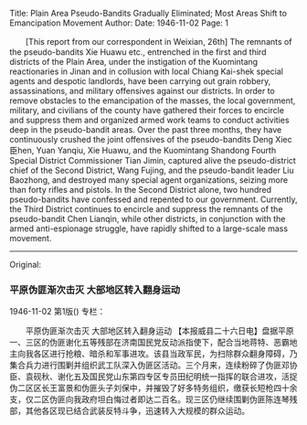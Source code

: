 Title: Plain Area Pseudo-Bandits Gradually Eliminated; Most Areas Shift to Emancipation Movement
Author:
Date: 1946-11-02
Page: 1

　　[This report from our correspondent in Weixian, 26th] The remnants of the pseudo-bandits Xie Huawu etc., entrenched in the first and third districts of the Plain Area, under the instigation of the Kuomintang reactionaries in Jinan and in collusion with local Chiang Kai-shek special agents and despotic landlords, have been carrying out grain robbery, assassinations, and military offensives against our districts. In order to remove obstacles to the emancipation of the masses, the local government, military, and civilians of the county have gathered their forces to encircle and suppress them and organized armed work teams to conduct activities deep in the pseudo-bandit areas. Over the past three months, they have continuously crushed the joint offensives of the pseudo-bandits Deng Xiec臣hen, Yuan Yanqiu, Xie Huawu, and the Kuomintang Shandong Fourth Special District Commissioner Tian Jimin, captured alive the pseudo-district chief of the Second District, Wang Fujing, and the pseudo-bandit leader Liu Baozhong, and destroyed many special agent organizations, seizing more than forty rifles and pistols. In the Second District alone, two hundred pseudo-bandits have confessed and repented to our government. Currently, the Third District continues to encircle and suppress the remnants of the pseudo-bandit Chen Lianqin, while other districts, in conjunction with the armed anti-espionage struggle, have rapidly shifted to a large-scale mass movement.



<hr /> 

Original: 


### 平原伪匪渐次击灭  大部地区转入翻身运动

1946-11-02
第1版()
专栏：

　　平原伪匪渐次击灭
    大部地区转入翻身运动
    【本报威县二十六日电】盘据平原一、三区的伪匪谢化五等残部在济南国民党反动派指使下，配合当地蒋特、恶霸地主向我各区进行抢粮、暗杀和军事进攻。该县当政军民，为扫除群众翻身障碍，乃集合兵力进行围剿并组织武工队深入伪匪区活动。三个月来，连续粉碎了伪匪邓协臣、袁砚秋、谢化五及国民党山东第四专区专员田纪明统一指挥的联合进攻，活捉伪二区区长王富景和伪匪头子刘保中，并摧毁了好多特务组织，缴获长短枪四十余支，仅二区伪匪向我政府坦白悔过者即达二百名。现三区仍继续围剿伪匪陈连琴残部，其他各区现已结合武装反特斗争，迅速转入大规模的群众运动。
